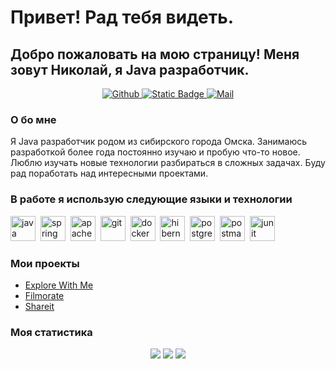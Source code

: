 # Привет! Рад тебя видеть.
## Добро пожаловать на мою страницу! Меня зовут Николай, я Java разработчик.

<div id="socials" align="center">
    <a href="https://github.com/Cra5h23" target="_blank">
        <img alt="Github" src="https://img.shields.io/badge/GitHub-%2312100E.svg?&style=for-the-badge&logo=Github&logoColor=white" />
    </a>
    <a href="https://t.me/ReturnCra5h">
        <img alt="Static Badge" src="https://img.shields.io/badge/telegram-blue?style=for-the-badge&logo=telegram">
    </a>
        <a href="mailto:Novizdarialokin@ya.ru"><img alt="Mail" src="https://img.shields.io/badge/mail-red?style=for-the-badge&logo=">
    </a>
        

</div>

### О бо мне
Я Java разработчик родом из сибирского города Омска. Занимаюсь разработкой более года постоянно изучаю и пробую что-то новое.
Люблю изучать новые технологии разбираться в сложных задачах. Буду рад поработать над интересными проектами.


### В работе я использую следующие языки и технологии

<img src="https://cdn.jsdelivr.net/gh/devicons/devicon@latest/icons/java/java-original-wordmark.svg" title="java" width="40" height="40"/>&nbsp;
<img src="https://cdn.jsdelivr.net/gh/devicons/devicon@latest/icons/spring/spring-original-wordmark.svg" title="spring" width="40" height="40"/>&nbsp;
<img src="https://cdn.jsdelivr.net/gh/devicons/devicon@latest/icons/maven/maven-original-wordmark.svg" title="apache-maven" width="40" height="40"/>&nbsp;
<img src="https://cdn.jsdelivr.net/gh/devicons/devicon@latest/icons/git/git-original-wordmark.svg" title="git" width="40" height="40"/>&nbsp;
<img src="https://cdn.jsdelivr.net/gh/devicons/devicon@latest/icons/docker/docker-original-wordmark.svg" title="docker" width="40" height="40"/>&nbsp;
<img src="https://cdn.jsdelivr.net/gh/devicons/devicon@latest/icons/hibernate/hibernate-original-wordmark.svg" title="hibernate" width="40" height="40"/>&nbsp;
<img src="https://cdn.jsdelivr.net/gh/devicons/devicon@latest/icons/postgresql/postgresql-original-wordmark.svg" title="postgresql" width="40" height="40"/>&nbsp;
<img src="https://cdn.jsdelivr.net/gh/devicons/devicon@latest/icons/postman/postman-original-wordmark.svg" title="postman" width="40" height="40"/>&nbsp;
<img src="https://cdn.jsdelivr.net/gh/devicons/devicon@latest/icons/junit/junit-original-wordmark.svg" title="junit" width="40" height="40"/>&nbsp;

### Мои проекты

   - [Explore With Me](https://github.com/Cra5h23/java-explore-with-me) 
   - [Filmorate](https://github.com/Cra5h23/java-filmorate)
   - [Shareit](https://github.com/Cra5h23/java-shareit)

### Моя статистика

<div id="stats" align="center">

![](http://github-profile-summary-cards.vercel.app/api/cards/profile-details?username=Cra5h23&theme=default)
![](http://github-profile-summary-cards.vercel.app/api/cards/stats?username=Cra5h23&theme=default)
![](http://github-profile-summary-cards.vercel.app/api/cards/repos-per-language?username=Cra5h23&theme=default)

</div>

<!--
**Cra5h23/Cra5h23** is a ✨ _special_ ✨ repository because its `README.md` (this file) appears on your GitHub profile.

Here are some ideas to get you started:

- 🔭 I’m currently working on ...
- 🌱 I’m currently learning ...
- 👯 I’m looking to collaborate on ...
- 🤔 I’m looking for help with ...
- 💬 Ask me about ...
- 📫 How to reach me: ...
- 😄 Pronouns: ...
- ⚡ Fun fact: ...
-->

